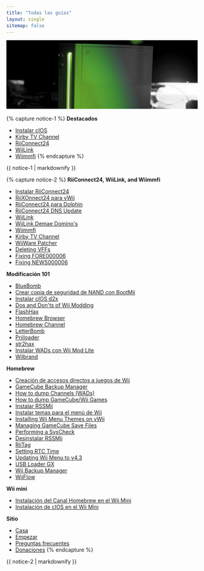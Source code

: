 ```yaml
---
title: "Todas las guías"
layout: single
sitemap: false
---
```


![Tutoriales](/images/WiiTutorials.jpg)

{% capture notice-1 %}
**Destacados**

- [Instalar cIOS](cios)
- [Kirby TV Channel](kirby-tv)
- [RiiConnect24](riiconnect24)
- [WiiLink](wiilink)
- [Wiimmfi](wiimmfi)
{% endcapture %}
<div class="notice--info">{{ notice-1 | markdownify }}</div>

{% capture notice-2 %}
**RiiConnect24, WiiLink, and Wiimmfi**

- [Instalar RiiConnect24](riiconnect24)
- [RiiXOnnect24 para vWii](riiconnect24-vwii)
- [RiiConnect24 para Dolphin](riiconnect24-dolphin)
- [RiiConnect24 DNS Update](riiconnect24-dns-update)
- [WiiLink](wiilink)
- [WiiLink Demae Domino's](wiilink-demae-dominos)
- [Wiimmfi](wiimmfi)
- [Kirby TV Channel](kirby-tv)
- [WiiWare Patcher](wiiwarepatcher)
- [Deleting VFFs](deleting-vffs)
- [Fixing FORE000006](riiconnect24-batteryfix)
- [Fixing NEWS000006](news000006)

**Modificación 101**

- [BlueBomb](bluebomb)
- [Crear copia de seguridad de NAND con BootMii](bootmii)
- [Instalar cIOS d2x](cios)
- [Dos and Don'ts of Wii Modding](dosanddonts)
- [FlashHax](flashhax)
- [Homebrew Browser](hbb)
- [Homebrew Channel](hbc)
- [LetterBomb](letterbomb)
- [Priiloader](priiloader)
- [str2hax](str2hax)
- [Instalar WADs con Wii Mod Lite](wiimodlite)
- [Wilbrand](wilbrand)

**Homebrew**

- [Creación de accesos directos a juegos de Wii](wiigsc)
- [GameCube Backup Manager](gcbackupmanager)
- [How to dump Channels (WADs)](dump-wads)
- [How to dump GameCube/Wii Games](dump-games)
- [Instalar RSSMii](rssmii)
- [Instalar temas para el menú de Wii](themes)
- [Installing Wii Menu Themes on vWii](themes-vwii)
- [Managing GameCube Save Files](gcsaves)
- [Performing a SysCheck](syscheck)
- [Desinstalar RSSMii](rssmii-remove)
- [RiiTag](riitag)
- [Setting RTC Time](rtc)
- [Updating Wii Menu to v4.3](update)
- [USB Loader GX](usbloadergx)
- [Wii Backup Manager](wiibackupmanager)
- [WiiFlow](wiiflow)

**Wii mini**

- [Instalación del Canal Homebrew en el Wii Mini](hbc-mini)
- [Instalación de cIOS en el Wii Mini](cios-mini)

**Sitio**

- [Casa](/)
- [Empezar](get-started)
- [Preguntas frecuentes](faq)
- [Donaciones](donations)
{% endcapture %}
<div class="notice--primary">{{ notice-2 | markdownify }}</div>
